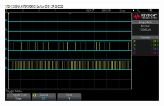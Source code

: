 ![I2C](https://github.com/Siddmathur14/Lab2B-parts/blob/main/lab2b/part_5/LAB2B_I2C_PART_5/I2C.png)
